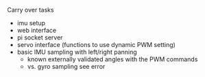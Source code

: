 Carry over tasks
- imu setup
- web interface
- pi socket server
- servo interface (functions to use dynamic PWM setting)
- basic IMU sampling with left/right panning
  - known externally validated angles with the PWM commands
  - vs. gyro sampling see error

